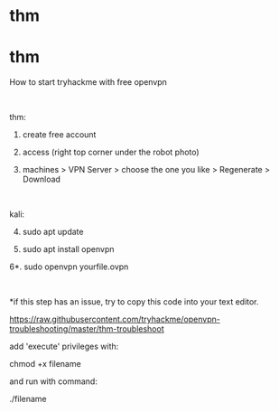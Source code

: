 # thm

# thm
How to start tryhackme with free openvpn 

<br>

thm:

1. create free account

2. access (right top corner under the robot photo)

3. machines > VPN Server > choose the one you like > Regenerate > Download

<br>

kali:

4. sudo apt update
   
5. sudo apt install openvpn

6*. sudo openvpn yourfile.ovpn

<br>

*if this step has an issue, try to copy this code into your text editor.

https://raw.githubusercontent.com/tryhackme/openvpn-troubleshooting/master/thm-troubleshoot

add 'execute' privileges with:

chmod +x filename

and run with command:

./filename

